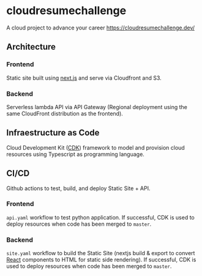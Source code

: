 # cloudresumechallenge
A cloud project to advance your career https://cloudresumechallenge.dev/

## Architecture

### Frontend

Static site built using [next.js](https://nextjs.org/) and serve via Cloudfront and S3.

### Backend

Serverless lambda API via API Gateway (Regional deployment using the same CloudFront distribution as the frontend).

## Infraestructure as Code

Cloud Development Kit ([CDK](https://aws.amazon.com/cdk/)) framework to model and provision cloud resources using Typescript as programming language.

## CI/CD

Github actions to test, build, and deploy Static Site + API.

### Frontend

`api.yaml` workflow to test python application. If successful, CDK is used to deploy resources when code has been merged to `master`.

### Backend

`site.yaml` workflow to build the Static Site (nextjs build & export to convert [React](https://reactjs.org/) components to HTML for static side rendering). If successful, CDK is used to deploy resources when code has been merged to `master`.
